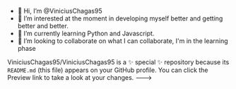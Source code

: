 - 👋 Hi, I’m @ViniciusChagas95
- 👀 I’m interested at the moment in developing myself better and getting better and better.
- 🌱 I’m currently learning Python and Javascript.
- 💞️ I’m looking to collaborate on what I can collaborate, I'm in the learning phase


ViniciusChagas95/ViniciusChagas95 is a ✨ special ✨ repository because its `README.md` (this file) appears on your GitHub profile.
You can click the Preview link to take a look at your changes.
--->
